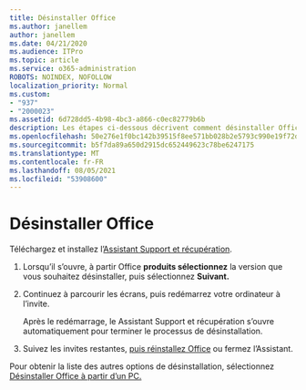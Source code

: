 ```yaml
---
title: Désinstaller Office
ms.author: janellem
author: janellem
ms.date: 04/21/2020
ms.audience: ITPro
ms.topic: article
ms.service: o365-administration
ROBOTS: NOINDEX, NOFOLLOW
localization_priority: Normal
ms.custom:
- "937"
- "2000023"
ms.assetid: 6d728dd5-4b98-4bc3-a866-c0ec82779b6b
description: Les étapes ci-dessous décrivent comment désinstaller Office’un PC.
ms.openlocfilehash: 50e276e1f0bc142b39515f8ee571bb028b2e5793c990e19f72da5b88ea81c848
ms.sourcegitcommit: b5f7da89a650d2915dc652449623c78be6247175
ms.translationtype: MT
ms.contentlocale: fr-FR
ms.lasthandoff: 08/05/2021
ms.locfileid: "53908600"
---
```

# <a name="uninstall-office"></a>Désinstaller Office

Téléchargez et installez l’[Assistant Support et récupération](https://aka.ms/SARA-OfficeUninstall-Alchemy).
  
1. Lorsqu’il s’ouvre, à partir Office **produits sélectionnez** la version que vous souhaitez désinstaller, puis sélectionnez **Suivant.**

2. Continuez à parcourir les écrans, puis redémarrez votre ordinateur à l’invite.

    Après le redémarrage, le Assistant Support et récupération s’ouvre automatiquement pour terminer le processus de désinstallation.

3. Suivez les invites restantes, [puis réinstallez Office](https://portal.office.com/OLS/MySoftware.aspx) ou fermez l’Assistant.

Pour obtenir la liste des autres options de désinstallation, sélectionnez [Désinstaller Office à partir d’un PC.](https://support.office.com/article/9dd49b83-264a-477a-8fcc-2fdf5dbf61d8?wt.mc_id=Alchemy_ClientDIA)
  
